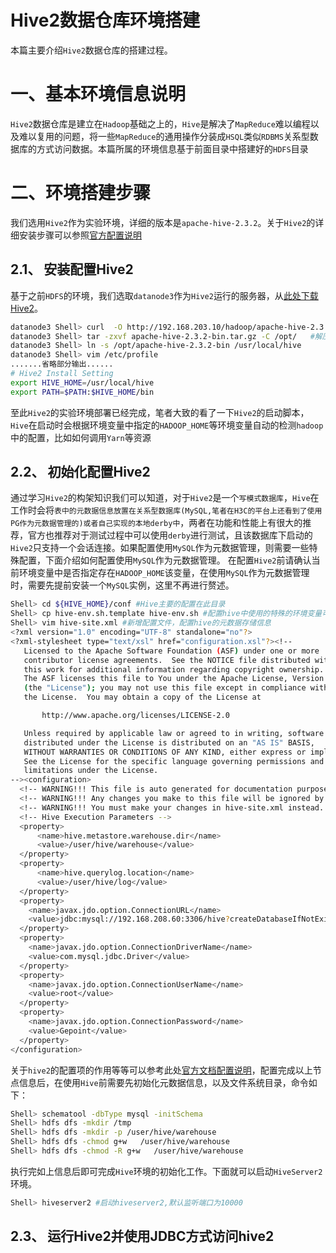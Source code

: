# Hive2数据仓库环境搭建

本篇主要介绍`Hive2`数据仓库的搭建过程。



# 一、基本环境信息说明

`Hive2`数据仓库是建立在`Hadoop`基础之上的，`Hive`是解决了`MapReduce`难以编程以及难以复用的问题，将一些`MapReduce`的通用操作分装成`HSQL`类似`RDBMS`关系型数据库的方式访问数据。本篇所属的环境信息基于前面目录中搭建好的`HDFS`目录


# 二、环境搭建步骤

我们选用`Hive2`作为实验环境，详细的版本是`apache-hive-2.3.2`。关于`Hive2`的详细安装步骤可以参照[官方配置说明](https://cwiki.apache.org/confluence/display/Hive/GettingStarted#GettingStarted-InstallationandConfiguration)


## 2.1、 安装配置Hive2

基于之前`HDFS`的环境，我们选取`datanode3`作为`Hive2`运行的服务器，从[此处下载Hive2](http://192.168.203.10/hadoop/apache-hive-2.3.2-bin.tar.gz)。
```bash
datanode3 Shell> curl  -O http://192.168.203.10/hadoop/apache-hive-2.3.2-bin.tar.gz #因为基于之前`HDFS`环境所以不需要安装JDK
datanode3 Shell> tar -zxvf apache-hive-2.3.2-bin.tar.gz -C /opt/   #解压HIVE
datanode3 Shell> ln -s /opt/apache-hive-2.3.2-bin /usr/local/hive  
datanode3 Shell> vim /etc/profile
.......省略部分输出......
# Hive2 Install Setting
export HIVE_HOME=/usr/local/hive
export PATH=$PATH:$HIVE_HOME/bin
```

至此`Hive2`的实验环境部署已经完成，笔者大致的看了一下`Hive2`的启动脚本，`Hive`在启动时会根据环境变量中指定的`HADOOP_HOME`等环境变量自动的检测`hadoop`中的配置，比如如何调用`Yarn`等资源


## 2.2、 初始化配置Hive2

通过学习`Hive2`的构架知识我们可以知道，对于`Hive2`是一个`写模式数据库`，`Hive`在工作时会将`表中的元数据信息放置在关系型数据库(MySQL,笔者在H3C的平台上还看到了使用PG作为元数据管理的)或者自己实现的本地derby中`，两者在功能和性能上有很大的推荐，官方也推荐对于测试过程中可以使用`derby`进行测试，且该数据库下启动的`Hive2`只支持一个会话连接。如果配置使用`MySQL`作为元数据管理，则需要一些特殊配置，下面介绍如何配置使用`MySQL`作为元数据管理。
在配置`Hive2`前请确认当前环境变量中是否指定存在`HADOOP_HOME`该变量，在使用`MySQL`作为元数据管理时，需要先提前安装一个`MySQL`实例，这里不再进行赘述。
```bash
Shell> cd ${HIVE_HOME}/conf #Hive主要的配置在此目录
Shell> cp hive-env.sh.template hive-env.sh #配置hive中使用的特殊的环境变量可以配置在此处
Shell> vim hive-site.xml #新增配置文件，配置hive的元数据存储信息
<?xml version="1.0" encoding="UTF-8" standalone="no"?>
<?xml-stylesheet type="text/xsl" href="configuration.xsl"?><!--
   Licensed to the Apache Software Foundation (ASF) under one or more
   contributor license agreements.  See the NOTICE file distributed with
   this work for additional information regarding copyright ownership.
   The ASF licenses this file to You under the Apache License, Version 2.0
   (the "License"); you may not use this file except in compliance with
   the License.  You may obtain a copy of the License at

       http://www.apache.org/licenses/LICENSE-2.0

   Unless required by applicable law or agreed to in writing, software
   distributed under the License is distributed on an "AS IS" BASIS,
   WITHOUT WARRANTIES OR CONDITIONS OF ANY KIND, either express or implied.
   See the License for the specific language governing permissions and
   limitations under the License.
--><configuration>
  <!-- WARNING!!! This file is auto generated for documentation purposes ONLY! -->
  <!-- WARNING!!! Any changes you make to this file will be ignored by Hive.   -->
  <!-- WARNING!!! You must make your changes in hive-site.xml instead.         -->
  <!-- Hive Execution Parameters -->
  <property>
      <name>hive.metastore.warehouse.dir</name>
      <value>/user/hive/warehouse</value>
  </property>
  <property>
      <name>hive.querylog.location</name>
      <value>/user/hive/log</value>
  </property>
  <property>
    <name>javax.jdo.option.ConnectionURL</name>
    <value>jdbc:mysql://192.168.208.60:3306/hive?createDatabaseIfNotExist=true&amp;characterEncoding=UTF-8&amp;useSSL=false</value>
  </property>
  <property>
    <name>javax.jdo.option.ConnectionDriverName</name>
    <value>com.mysql.jdbc.Driver</value>
  </property>
  <property>
    <name>javax.jdo.option.ConnectionUserName</name>
    <value>root</value>
  </property>
  <property>
    <name>javax.jdo.option.ConnectionPassword</name>
    <value>Gepoint</value>
  </property>
</configuration>
```
关于`hive2`的配置项的作用等等可以参考此处[官方文档配置说明](https://cwiki.apache.org/confluence/display/Hive/Configuration+Properties#ConfigurationProperties-HiveServer2)，配置完成以上节点信息后，在使用`Hive`前需要先初始化元数据信息，以及文件系统目录，命令如下：
```bash
Shell> schematool -dbType mysql -initSchema
Shell> hdfs dfs -mkdir /tmp
Shell> hdfs dfs -mkdir -p /user/hive/warehouse
Shell> hdfs dfs -chmod g+w   /user/hive/warehouse
Shell> hdfs dfs -chmod -R g+w   /user/hive/warehouse
```

执行完如上信息后即可完成`Hive`环境的初始化工作。下面就可以启动`HiveServer2`环境。

```bash
Shell> hiveserver2 #启动hiveserver2,默认监听端口为10000


```






## 2.3、 运行Hive2并使用JDBC方式访问hive2


